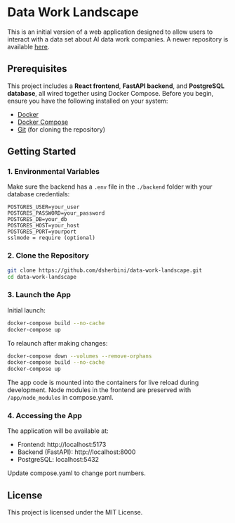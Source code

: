 # Data Work Landscape

This is an initial version of a web application designed to allow users to interact with a data set about AI data work companies. A newer repository is available [here](https://here).

## Prerequisites

This project includes a **React frontend**, **FastAPI backend**, and **PostgreSQL database**, all wired together using Docker Compose. Before you begin, ensure you have the following installed on your system:

- [Docker](https://docs.docker.com/get-docker/)
- [Docker Compose](https://docs.docker.com/compose/)
- [Git](https://git-scm.com/) (for cloning the repository)

## Getting Started

### 1. Environmental Variables

Make sure the backend has a `.env` file in the `./backend` folder with your database credentials:

```
POSTGRES_USER=your_user
POSTGRES_PASSWORD=your_password
POSTGRES_DB=your_db
POSTGRES_HOST=your_host
POSTGRES_PORT=yourport
sslmode = require (optional)
```

### 2. Clone the Repository

```bash
git clone https://github.com/dsherbini/data-work-landscape.git
cd data-work-landscape
```
### 3. Launch the App

Initial launch:
```bash
docker-compose build --no-cache
docker-compose up
```

To relaunch after making changes:
```bash
docker-compose down --volumes --remove-orphans
docker-compose build --no-cache
docker-compose up
```

The app code is mounted into the containers for live reload during development.
Node modules in the frontend are preserved with ```/app/node_modules``` in compose.yaml.

### 4. Accessing the App

The application will be available at:

- Frontend: http://localhost:5173
- Backend (FastAPI): http://localhost:8000
- PostgreSQL: localhost:5432

Update compose.yaml to change port numbers.

## License
This project is licensed under the MIT License.